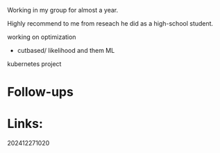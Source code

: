 
Working in my group for almost a year.

Highly recommend to me from reseach he did as a high-school student. 

working on optimization 
- cutbased/ likelihood and them ML

kubernetes project


# Follow-ups


# Links: 



202412271020
